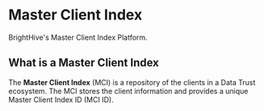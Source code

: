 # Master Client Index

BrightHive's Master Client Index Platform.

## What is a Master Client Index

The **Master Client Index** (MCI) is a repository of the clients in a Data Trust ecosystem. The MCI stores the client information and provides a unique Master Client Index ID (MCI ID).
